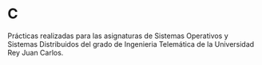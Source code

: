 # C
Prácticas realizadas para  las asignaturas de Sistemas Operativos y Sistemas Distribuidos del grado de Ingenieria Telemática de la Universidad Rey Juan Carlos. 
